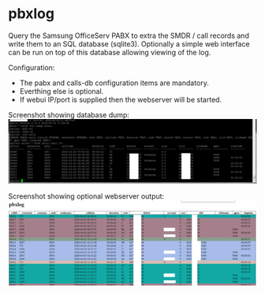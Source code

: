 # pbxlog
Query the Samsung OfficeServ PABX to extra the SMDR / call records and write them to an SQL database (sqlite3). Optionally a simple web interface can be run on top of this database allowing viewing of the log.

Configuration:
* The pabx and calls-db configuration items are mandatory. 
* Everthing else is optional. 
* If webui IP/port is supplied then the webserver will be started.

Screenshot showing database dump:
![PABX database records](screenshot2.png)

Screenshot showing optional webserver output:
![PABX log records](screenshot.png)
